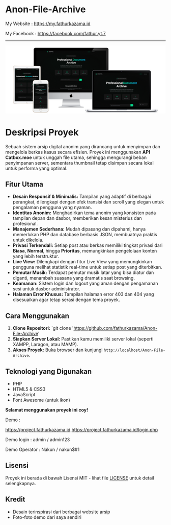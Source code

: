 # Anon-File-Archive

My Website : https://my.fathurkazama.id

My Facebook : https://facebook.com/fathur.yt.7
___________________________________

![Screenshot Desktop Website](thumbs/demo.png) 

# Deskripsi Proyek

Sebuah sistem arsip digital anonim yang dirancang untuk menyimpan dan mengelola berkas kasus secara efisien. Proyek ini menggunakan **API Catbox.moe** untuk unggah file utama, sehingga mengurangi beban penyimpanan server, sementara thumbnail tetap disimpan secara lokal untuk performa yang optimal.

## Fitur Utama

* **Desain Responsif & Minimalis:** Tampilan yang adaptif di berbagai perangkat, dilengkapi dengan efek transisi dan scroll yang elegan untuk pengalaman pengguna yang nyaman.
* **Identitas Anonim:** Menghadirkan tema anonim yang konsisten pada tampilan depan dan dasbor, memberikan kesan misterius dan profesional.
* **Manajemen Sederhana:** Mudah dipasang dan dipahami, hanya memerlukan PHP dan database berbasis JSON, membuatnya praktis untuk dikelola.
* **Privasi Terkendali:** Setiap post atau berkas memiliki tingkat privasi dari **Biasa**, **Normal**, hingga **Prioritas**, memungkinkan pengelolaan konten yang lebih terstruktur.
* **Live View:** Dilengkapi dengan fitur Live View yang memungkinkan pengguna melihat statistik real-time untuk setiap post yang diterbitkan.
* **Pemutar Musik:** Terdapat pemutar musik latar yang bisa diatur dan diganti, menambah suasana yang dramatis saat browsing.
* **Keamanan:** Sistem login dan logout yang aman dengan pengamanan sesi untuk dasbor administrator.
* **Halaman Error Khusus:** Tampilan halaman error 403 dan 404 yang disesuaikan agar tetap serasi dengan tema proyek.

## Cara Menggunakan

1.  **Clone Repositori:**
    `git clone 'https://github.com/fathurkazama/Anon-File-Archive'
2.  **Siapkan Server Lokal:**
    Pastikan kamu memiliki server lokal (seperti XAMPP, Laragon, atau MAMP).
3.  **Akses Proyek:**
    Buka browser dan kunjungi `http://localhost/Anon-File-Archive`.

## Teknologi yang Digunakan

* PHP
* HTML5 & CSS3
* JavaScript
* Font Awesome (untuk ikon)

**Selamat menggunakan proyek ini coy!**

Demo : 

https://project.fathurkazama.id
https://project.fathurkazama.id/login.php

   Demo login : admin / admin123
   
   Demo Operator : Nakun / nakun$#1


## Lisensi

Proyek ini berada di bawah Lisensi MIT - lihat file [LICENSE](LICENSE) untuk detail selengkapnya.

## Kredit

-   Desain terinspirasi dari berbagai website arsip
-   Foto-foto demo dari saya sendiri
